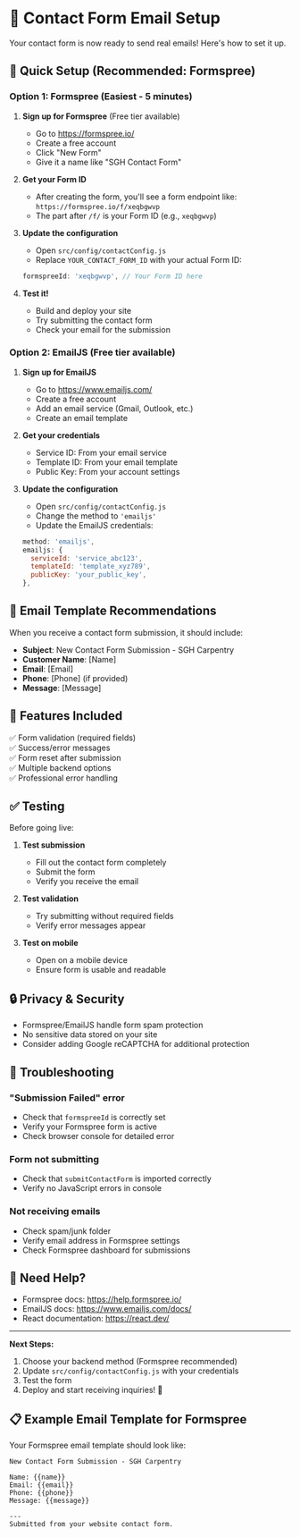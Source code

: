 # 📧 Contact Form Email Setup

Your contact form is now ready to send real emails! Here's how to set it up.

## 🚀 Quick Setup (Recommended: Formspree)

### Option 1: Formspree (Easiest - 5 minutes)

1. **Sign up for Formspree** (Free tier available)
   - Go to https://formspree.io/
   - Create a free account
   - Click "New Form"
   - Give it a name like "SGH Contact Form"

2. **Get your Form ID**
   - After creating the form, you'll see a form endpoint like: `https://formspree.io/f/xeqbgwvp`
   - The part after `/f/` is your Form ID (e.g., `xeqbgwvp`)

3. **Update the configuration**
   - Open `src/config/contactConfig.js`
   - Replace `YOUR_CONTACT_FORM_ID` with your actual Form ID:
   ```javascript
   formspreeId: 'xeqbgwvp', // Your Form ID here
   ```

4. **Test it!**
   - Build and deploy your site
   - Try submitting the contact form
   - Check your email for the submission

### Option 2: EmailJS (Free tier available)

1. **Sign up for EmailJS**
   - Go to https://www.emailjs.com/
   - Create a free account
   - Add an email service (Gmail, Outlook, etc.)
   - Create an email template

2. **Get your credentials**
   - Service ID: From your email service
   - Template ID: From your email template
   - Public Key: From your account settings

3. **Update the configuration**
   - Open `src/config/contactConfig.js`
   - Change the method to `'emailjs'`
   - Update the EmailJS credentials:
   ```javascript
   method: 'emailjs',
   emailjs: {
     serviceId: 'service_abc123',
     templateId: 'template_xyz789',
     publicKey: 'your_public_key',
   },
   ```

## 📧 Email Template Recommendations

When you receive a contact form submission, it should include:

- **Subject**: New Contact Form Submission - SGH Carpentry
- **Customer Name**: [Name]
- **Email**: [Email]
- **Phone**: [Phone] (if provided)
- **Message**: [Message]

## 🔧 Features Included

✅ Form validation (required fields)  
✅ Success/error messages  
✅ Form reset after submission  
✅ Multiple backend options  
✅ Professional error handling  

## ✅ Testing

Before going live:

1. **Test submission**
   - Fill out the contact form completely
   - Submit the form
   - Verify you receive the email

2. **Test validation**
   - Try submitting without required fields
   - Verify error messages appear

3. **Test on mobile**
   - Open on a mobile device
   - Ensure form is usable and readable

## 🔒 Privacy & Security

- Formspree/EmailJS handle form spam protection
- No sensitive data stored on your site
- Consider adding Google reCAPTCHA for additional protection

## 🐛 Troubleshooting

### "Submission Failed" error
- Check that `formspreeId` is correctly set
- Verify your Formspree form is active
- Check browser console for detailed error

### Form not submitting
- Check that `submitContactForm` is imported correctly
- Verify no JavaScript errors in console

### Not receiving emails
- Check spam/junk folder
- Verify email address in Formspree settings
- Check Formspree dashboard for submissions

## 📝 Need Help?

- Formspree docs: https://help.formspree.io/
- EmailJS docs: https://www.emailjs.com/docs/
- React documentation: https://react.dev/

---

**Next Steps:**
1. Choose your backend method (Formspree recommended)
2. Update `src/config/contactConfig.js` with your credentials
3. Test the form
4. Deploy and start receiving inquiries! 🎉

## 📋 Example Email Template for Formspree

Your Formspree email template should look like:

```
New Contact Form Submission - SGH Carpentry

Name: {{name}}
Email: {{email}}
Phone: {{phone}}
Message: {{message}}

---
Submitted from your website contact form.
```

